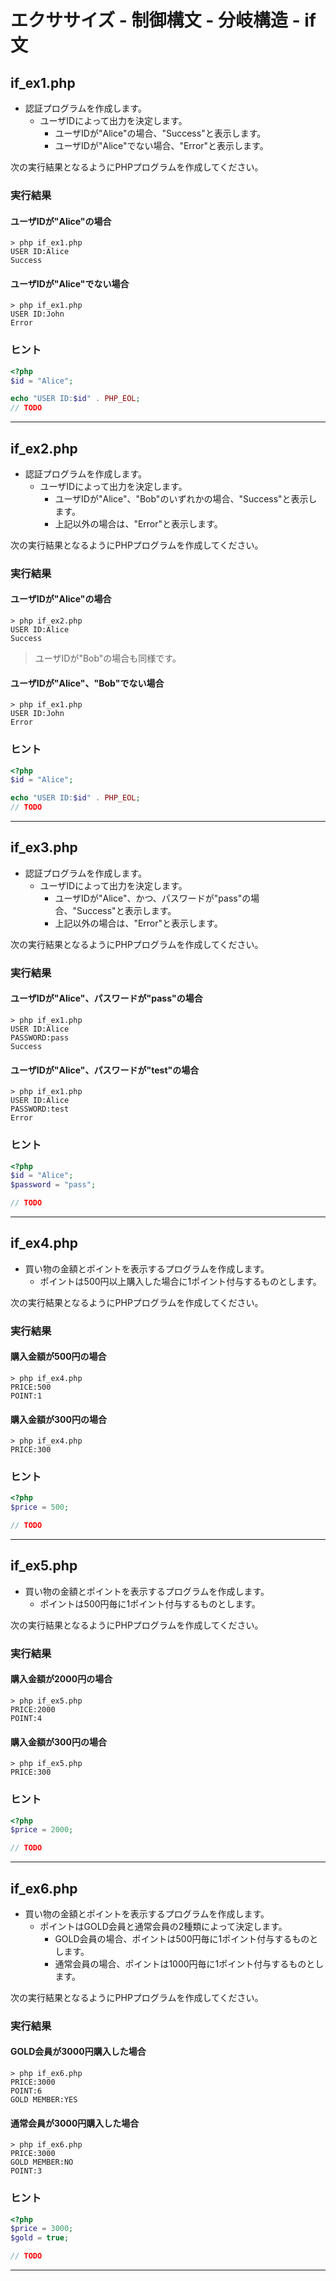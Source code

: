 # エクササイズ - 制御構文 - 分岐構造 - if文

## if_ex1.php

+ 認証プログラムを作成します。
  + ユーザIDによって出力を決定します。
    + ユーザIDが"Alice"の場合、"Success"と表示します。
    + ユーザIDが"Alice"でない場合、"Error"と表示します。

次の実行結果となるようにPHPプログラムを作成してください。

### 実行結果

#### ユーザIDが"Alice"の場合

```
> php if_ex1.php
USER ID:Alice
Success
```

#### ユーザIDが"Alice"でない場合

```
> php if_ex1.php
USER ID:John
Error
```

### ヒント

```php
<?php
$id = "Alice";

echo "USER ID:$id" . PHP_EOL;
// TODO
```

---

## if_ex2.php

+ 認証プログラムを作成します。
  + ユーザIDによって出力を決定します。
    + ユーザIDが"Alice"、"Bob"のいずれかの場合、"Success"と表示します。
    + 上記以外の場合は、"Error"と表示します。

次の実行結果となるようにPHPプログラムを作成してください。

### 実行結果

#### ユーザIDが"Alice"の場合

```
> php if_ex2.php
USER ID:Alice
Success
```

> ユーザIDが"Bob"の場合も同様です。

#### ユーザIDが"Alice"、"Bob"でない場合

```
> php if_ex1.php
USER ID:John
Error
```


### ヒント

```php
<?php
$id = "Alice";

echo "USER ID:$id" . PHP_EOL;
// TODO
```

---


## if_ex3.php

+ 認証プログラムを作成します。
  + ユーザIDによって出力を決定します。
    + ユーザIDが"Alice"、かつ、パスワードが"pass"の場合、"Success"と表示します。
    + 上記以外の場合は、"Error"と表示します。

次の実行結果となるようにPHPプログラムを作成してください。

### 実行結果

#### ユーザIDが"Alice"、パスワードが"pass"の場合

```
> php if_ex1.php
USER ID:Alice
PASSWORD:pass
Success
```

#### ユーザIDが"Alice"、パスワードが"test"の場合

```
> php if_ex1.php
USER ID:Alice
PASSWORD:test
Error
```


### ヒント

```php
<?php
$id = "Alice";
$password = "pass";

// TODO
```

---


## if_ex4.php

+ 買い物の金額とポイントを表示するプログラムを作成します。
  + ポイントは500円以上購入した場合に1ポイント付与するものとします。

次の実行結果となるようにPHPプログラムを作成してください。

### 実行結果

#### 購入金額が500円の場合

```
> php if_ex4.php
PRICE:500
POINT:1
```

#### 購入金額が300円の場合

```
> php if_ex4.php
PRICE:300
```

### ヒント

```php
<?php
$price = 500;

// TODO
```

---

## if_ex5.php

+ 買い物の金額とポイントを表示するプログラムを作成します。
  + ポイントは500円毎に1ポイント付与するものとします。

次の実行結果となるようにPHPプログラムを作成してください。

### 実行結果

#### 購入金額が2000円の場合

```
> php if_ex5.php
PRICE:2000
POINT:4
```

#### 購入金額が300円の場合

```
> php if_ex5.php
PRICE:300
```


### ヒント

```php
<?php
$price = 2000;

// TODO
```

---


## if_ex6.php

+ 買い物の金額とポイントを表示するプログラムを作成します。
  + ポイントはGOLD会員と通常会員の2種類によって決定します。
    + GOLD会員の場合、ポイントは500円毎に1ポイント付与するものとします。
    + 通常会員の場合、ポイントは1000円毎に1ポイント付与するものとします。

次の実行結果となるようにPHPプログラムを作成してください。

### 実行結果

#### GOLD会員が3000円購入した場合

```
> php if_ex6.php
PRICE:3000
POINT:6
GOLD MEMBER:YES
```

#### 通常会員が3000円購入した場合

```
> php if_ex6.php
PRICE:3000
GOLD MEMBER:NO
POINT:3
```

### ヒント

```php
<?php
$price = 3000;
$gold = true;

// TODO
```

---
